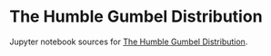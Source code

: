 # The Humble Gumbel Distribution

Jupyter notebook sources for [The Humble Gumbel Distribution](http://amid.fish/humble-gumbel).
